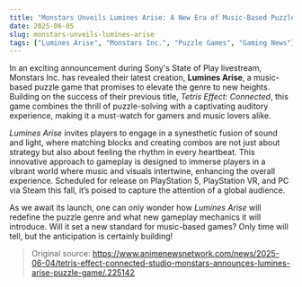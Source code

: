 ```yaml
---
title: "Monstars Unveils Lumines Arise: A New Era of Music-Based Puzzle Gaming"
date: 2025-06-05
slug: monstars-unveils-lumines-arise
tags: ["Lumines Arise", "Monstars Inc.", "Puzzle Games", "Gaming News"]
---
```


In an exciting announcement during Sony's State of Play livestream, Monstars Inc. has revealed their latest creation, **Lumines Arise**, a music-based puzzle game that promises to elevate the genre to new heights. Building on the success of their previous title, *Tetris Effect: Connected*, this game combines the thrill of puzzle-solving with a captivating auditory experience, making it a must-watch for gamers and music lovers alike.

*Lumines Arise* invites players to engage in a synesthetic fusion of sound and light, where matching blocks and creating combos are not just about strategy but also about feeling the rhythm in every heartbeat. This innovative approach to gameplay is designed to immerse players in a vibrant world where music and visuals intertwine, enhancing the overall experience. Scheduled for release on PlayStation 5, PlayStation VR, and PC via Steam this fall, it’s poised to capture the attention of a global audience.

As we await its launch, one can only wonder how *Lumines Arise* will redefine the puzzle genre and what new gameplay mechanics it will introduce. Will it set a new standard for music-based games? Only time will tell, but the anticipation is certainly building!

> Original source: https://www.animenewsnetwork.com/news/2025-06-04/tetris-effect-connected-studio-monstars-announces-lumines-arise-puzzle-game/.225142